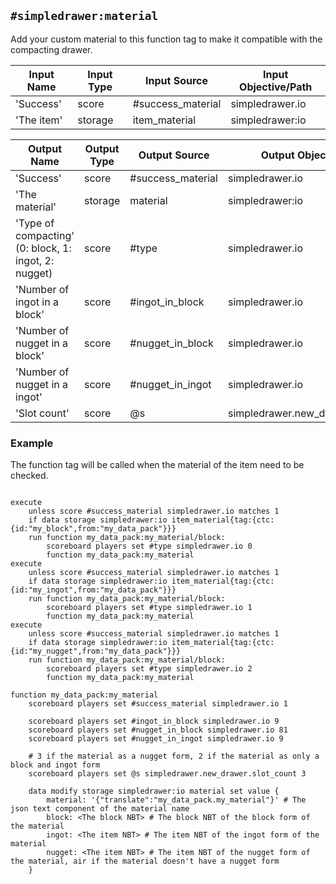## `#simpledrawer:material`

Add your custom material to this function tag to make it compatible with the compacting drawer.


| Input Name                            | Input Type   | Input Source             | Input Objective/Path    | 
| ---                                   | ---          | ---                      | ---                     | 
| 'Success'                 | score        | #success_material        | simpledrawer.io         | 
| 'The item'                   | storage      | item_material            | simpledrawer:io         |


| Output Name       | Output Type  | Output Source             | Output Objective/Path    | 
| ---               | ---          | ---                       | ---                     | 
| 'Success'         | score        | #success_material         | simpledrawer.io             | 
| 'The material'                   | storage      | material            | simpledrawer:io         |
| 'Type of compacting' <br> (0: block, 1: ingot, 2: nugget)        | score        | #type         | simpledrawer.io             | 
| 'Number of ingot in a block'         | score        | #ingot_in_block         | simpledrawer.io             | 
| 'Number of nugget in a block'         | score        | #nugget_in_block         | simpledrawer.io             |
| 'Number of nugget in a ingot'         | score        | #nugget_in_ingot         | simpledrawer.io             |
| 'Slot count'         | score        | @s         | simpledrawer.new_drawer.slot_count             |



### Example
The function tag will be called when the material of the item need to be checked.

```mcfunction

execute 
    unless score #success_material simpledrawer.io matches 1
    if data storage simpledrawer:io item_material{tag:{ctc:{id:"my_block",from:"my_data_pack"}}}
    run function my_data_pack:my_material/block:
        scoreboard players set #type simpledrawer.io 0
        function my_data_pack:my_material
execute 
    unless score #success_material simpledrawer.io matches 1
    if data storage simpledrawer:io item_material{tag:{ctc:{id:"my_ingot",from:"my_data_pack"}}}
    run function my_data_pack:my_material/block:
        scoreboard players set #type simpledrawer.io 1
        function my_data_pack:my_material
execute
    unless score #success_material simpledrawer.io matches 1
    if data storage simpledrawer:io item_material{tag:{ctc:{id:"my_nugget",from:"my_data_pack"}}}
    run function my_data_pack:my_material/block:
        scoreboard players set #type simpledrawer.io 2
        function my_data_pack:my_material

function my_data_pack:my_material
    scoreboard players set #success_material simpledrawer.io 1

    scoreboard players set #ingot_in_block simpledrawer.io 9
    scoreboard players set #nugget_in_block simpledrawer.io 81
    scoreboard players set #nugget_in_ingot simpledrawer.io 9

    # 3 if the material as a nugget form, 2 if the material as only a block and ingot form
    scoreboard players set @s simpledrawer.new_drawer.slot_count 3 

    data modify storage simpledrawer:io material set value {
        material: '{"translate":"my_data_pack.my_material"}' # The json text component of the material name
        block: <The block NBT> # The block NBT of the block form of the material
        ingot: <The item NBT> # The item NBT of the ingot form of the material
        nugget: <The item NBT> # The item NBT of the nugget form of the material, air if the material doesn't have a nugget form
    }

```